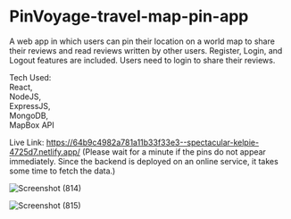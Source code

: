 # PinVoyage-travel-map-pin-app

A web app in which users can pin their location on a
world map to share their reviews and read reviews written by other users. Register, Login, and Logout features are included.
Users need to login to share their reviews. 

Tech Used:  
React,  
NodeJS,  
ExpressJS,  
MongoDB,  
MapBox API  

Live Link:
https://64b9c4982a781a11b33f33e3--spectacular-kelpie-4725d7.netlify.app/
(Please wait for a minute if the pins do not appear immediately. Since the backend is deployed on an online service, it takes some time to fetch the data.)









![Screenshot (814)](https://github.com/purnamrita/PinVoyage-travel-map-pin-app/assets/90690424/56e412f9-bc5e-4e30-b241-ccffa37795cd)



![Screenshot (815)](https://github.com/purnamrita/PinVoyage-travel-map-pin-app/assets/90690424/ec0c1e69-6c5a-4cd6-b7c5-4c3a573b6220)


